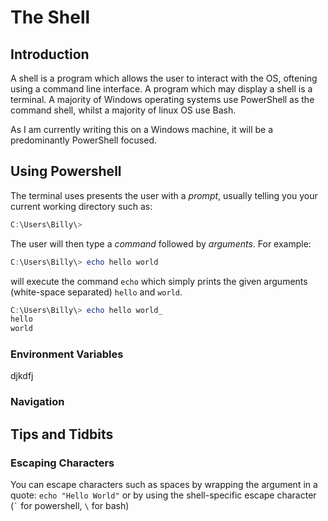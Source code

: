# The Shell

## Introduction
A shell is a program which allows the user to interact with the OS, oftening using a command line interface. A program which may display a shell is a terminal. A majority of Windows operating systems use PowerShell as the command shell, whilst a majority of linux OS use Bash.

As I am currently writing this on a Windows machine, it will be a predominantly PowerShell focused.

## Using Powershell
The terminal uses presents the user with a *prompt*, usually telling you your current working directory such as: 

```powershell
C:\Users\Billy\>
```

The user will then type a *command* followed by *arguments*. For example:

```powershell
C:\Users\Billy\> echo hello world
```

will execute the command `echo` which simply prints the given arguments (white-space separated) `hello` and `world`.

```powershell
C:\Users\Billy\> echo hello world_
hello
world
```
### Environment Variables
djkdfj

### Navigation



## Tips and Tidbits
### Escaping Characters
You can escape characters such as spaces by wrapping the argument in a quote: `echo "Hello World"` or by using the shell-specific escape character (`` ` `` for powershell, `\` for bash)